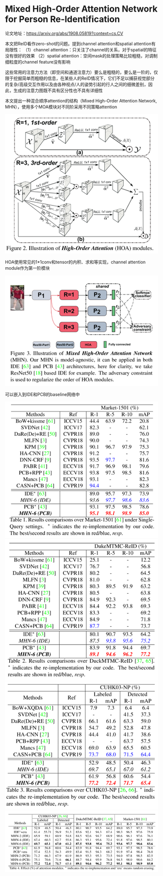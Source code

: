 # Mixed High-Order Attention Network for Person Re-Identification

论文地址：https://arxiv.org/abs/1908.05819?context=cs.CV

本文把ReID看作zero-shot的问题。提到channel attention和spatial attention有局限性：
（1）channel attention：只关注了channel的关系，对于spatial的特征没有很好的效果
（2）spatial attention：空间mask的处理策略比较粗糙，对调制细粒度的channel feature没有影响

这些常用的注意力方法（即空间和通道注意力）要么是粗糙的，要么是一阶的，仅限于挖掘简单而粗糙的信息，在某些人的ReID情况下，它们不足以捕获视觉部分的复杂/高级交互作用以及由各种视点/人的姿势引起的行人之间的细微差别，因此，生成的注意力图既不具有区分性也不具有详细性

本文提出一种混合顺序attention的结构（Mixed High-Order Attention Network, MHN），使用多个MOA模块对不同阶采用不同策略attention

![Fig2](Fig2.png)

HOA使用常见的1*1conv和tensor的内积、求和等实现，channel attention module作为第一阶模块

![Fig3](Fig3.png)

可以嵌入到IDE和PCB的baseline网络中

![Table1](Table1.png)
![Table2](Table2.png)
![Table3](Table3.png)
![Table4](Table4.png)
